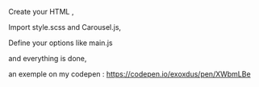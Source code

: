 Create your HTML ,

Import style.scss and Carousel.js,

Define your options like main.js

and everything is done, 

an exemple on my codepen : https://codepen.io/exoxdus/pen/XWbmLBe
